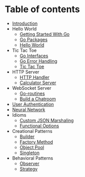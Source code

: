 # Table of contents
* [Introduction](README.md)
* Hello World
    * [Getting Started With Go](./markdowns/01_01_getting_started_with_go.md)
    * [Go Packages](./markdowns/01_02_go_packages.md)
    * [Hello World](./helloworld/README.md)
* Tic Tac Toe
    * [Go Interfaces](./markdowns/02_01_go_interfaces.md)
    * [Go Error Handling](./markdowns/02_02_go_error_handling.md)
    * [Tic Tac Toe](./tictactoe/README.md)
* HTTP Server
    * [HTTP Handler](./markdowns/03_01_go_http_handlers.md)
    * [Calculator Server](./calculator/README.md)
* WebSocket Server
    * [Go-routines](./markdowns/04_01_go_routines.md)
    * [Build a Chatroom](./chatroom/README.md)
* [User Authentication](./auth/README.md)
* [Neural Network](./neuralnet/README.md)
* Idioms
    * [Custom JSON Marshaling](./gopatterns/custom_json_marshaling.md)
    * [Functional Options](./gopatterns/functional_options.md)
* Creational Patterns
    * [Builder](./gopatterns/builder.md)
    * [Factory Method](./gopatterns/factory_method.md)
    * [Object Pool](./gopatterns/object_pool.md)
    * [Singleton](./gopatterns/singleton.md)
* Behavioral Patterns
    * [Observer](./gopatterns/observer.md)
    * [Strategy](./gopatterns/strategy.md)